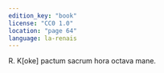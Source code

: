 ```yaml
---
edition_key: "book"
license: "CC0 1.0"
location: "page 64"
language: la-renais
---
```

R. K[oke] pactum sacrum hora octava mane.
